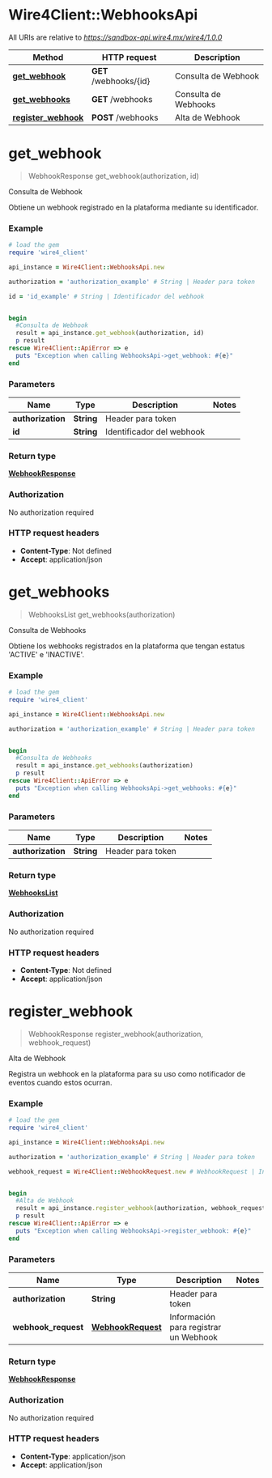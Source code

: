 # Wire4Client::WebhooksApi

All URIs are relative to *https://sandbox-api.wire4.mx/wire4/1.0.0*

Method | HTTP request | Description
------------- | ------------- | -------------
[**get_webhook**](WebhooksApi.md#get_webhook) | **GET** /webhooks/{id} | Consulta de Webhook
[**get_webhooks**](WebhooksApi.md#get_webhooks) | **GET** /webhooks | Consulta de Webhooks
[**register_webhook**](WebhooksApi.md#register_webhook) | **POST** /webhooks | Alta de Webhook


# **get_webhook**
> WebhookResponse get_webhook(authorization, id)

Consulta de Webhook

Obtiene un webhook registrado en la plataforma mediante su identificador.

### Example
```ruby
# load the gem
require 'wire4_client'

api_instance = Wire4Client::WebhooksApi.new

authorization = 'authorization_example' # String | Header para token

id = 'id_example' # String | Identificador del webhook


begin
  #Consulta de Webhook
  result = api_instance.get_webhook(authorization, id)
  p result
rescue Wire4Client::ApiError => e
  puts "Exception when calling WebhooksApi->get_webhook: #{e}"
end
```

### Parameters

Name | Type | Description  | Notes
------------- | ------------- | ------------- | -------------
 **authorization** | **String**| Header para token | 
 **id** | **String**| Identificador del webhook | 

### Return type

[**WebhookResponse**](WebhookResponse.md)

### Authorization

No authorization required

### HTTP request headers

 - **Content-Type**: Not defined
 - **Accept**: application/json



# **get_webhooks**
> WebhooksList get_webhooks(authorization)

Consulta de Webhooks

Obtiene los webhooks registrados en la plataforma que tengan estatus 'ACTIVE' e 'INACTIVE'.

### Example
```ruby
# load the gem
require 'wire4_client'

api_instance = Wire4Client::WebhooksApi.new

authorization = 'authorization_example' # String | Header para token


begin
  #Consulta de Webhooks
  result = api_instance.get_webhooks(authorization)
  p result
rescue Wire4Client::ApiError => e
  puts "Exception when calling WebhooksApi->get_webhooks: #{e}"
end
```

### Parameters

Name | Type | Description  | Notes
------------- | ------------- | ------------- | -------------
 **authorization** | **String**| Header para token | 

### Return type

[**WebhooksList**](WebhooksList.md)

### Authorization

No authorization required

### HTTP request headers

 - **Content-Type**: Not defined
 - **Accept**: application/json



# **register_webhook**
> WebhookResponse register_webhook(authorization, webhook_request)

Alta de Webhook

Registra un webhook en la plataforma para su uso como notificador de eventos cuando estos ocurran.

### Example
```ruby
# load the gem
require 'wire4_client'

api_instance = Wire4Client::WebhooksApi.new

authorization = 'authorization_example' # String | Header para token

webhook_request = Wire4Client::WebhookRequest.new # WebhookRequest | Información para registrar un Webhook


begin
  #Alta de Webhook
  result = api_instance.register_webhook(authorization, webhook_request)
  p result
rescue Wire4Client::ApiError => e
  puts "Exception when calling WebhooksApi->register_webhook: #{e}"
end
```

### Parameters

Name | Type | Description  | Notes
------------- | ------------- | ------------- | -------------
 **authorization** | **String**| Header para token | 
 **webhook_request** | [**WebhookRequest**](WebhookRequest.md)| Información para registrar un Webhook | 

### Return type

[**WebhookResponse**](WebhookResponse.md)

### Authorization

No authorization required

### HTTP request headers

 - **Content-Type**: application/json
 - **Accept**: application/json



